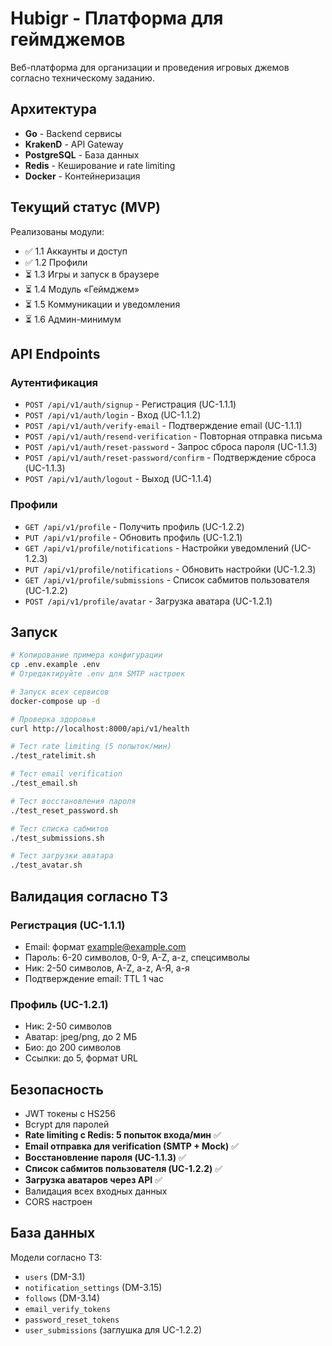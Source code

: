 # Hubigr - Платформа для геймджемов

Веб-платформа для организации и проведения игровых джемов согласно техническому заданию.

## Архитектура

- **Go** - Backend сервисы
- **KrakenD** - API Gateway
- **PostgreSQL** - База данных
- **Redis** - Кеширование и rate limiting
- **Docker** - Контейнеризация

## Текущий статус (MVP)

Реализованы модули:
- ✅ 1.1 Аккаунты и доступ
- ✅ 1.2 Профили
- ⏳ 1.3 Игры и запуск в браузере
- ⏳ 1.4 Модуль «Геймджем»
- ⏳ 1.5 Коммуникации и уведомления
- ⏳ 1.6 Админ-минимум

## API Endpoints

### Аутентификация
- `POST /api/v1/auth/signup` - Регистрация (UC-1.1.1)
- `POST /api/v1/auth/login` - Вход (UC-1.1.2)
- `POST /api/v1/auth/verify-email` - Подтверждение email (UC-1.1.1)
- `POST /api/v1/auth/resend-verification` - Повторная отправка письма
- `POST /api/v1/auth/reset-password` - Запрос сброса пароля (UC-1.1.3)
- `POST /api/v1/auth/reset-password/confirm` - Подтверждение сброса (UC-1.1.3)
- `POST /api/v1/auth/logout` - Выход (UC-1.1.4)

### Профили
- `GET /api/v1/profile` - Получить профиль (UC-1.2.2)
- `PUT /api/v1/profile` - Обновить профиль (UC-1.2.1)
- `GET /api/v1/profile/notifications` - Настройки уведомлений (UC-1.2.3)
- `PUT /api/v1/profile/notifications` - Обновить настройки (UC-1.2.3)
- `GET /api/v1/profile/submissions` - Список сабмитов пользователя (UC-1.2.2)
- `POST /api/v1/profile/avatar` - Загрузка аватара (UC-1.2.1)

## Запуск

```bash
# Копирование примера конфигурации
cp .env.example .env
# Отредактируйте .env для SMTP настроек

# Запуск всех сервисов
docker-compose up -d

# Проверка здоровья
curl http://localhost:8000/api/v1/health

# Тест rate limiting (5 попыток/мин)
./test_ratelimit.sh

# Тест email verification
./test_email.sh

# Тест восстановления пароля
./test_reset_password.sh

# Тест списка сабмитов
./test_submissions.sh

# Тест загрузки аватара
./test_avatar.sh
```

## Валидация согласно ТЗ

### Регистрация (UC-1.1.1)
- Email: формат example@example.com
- Пароль: 6-20 символов, 0-9, A-Z, a-z, спецсимволы
- Ник: 2-50 символов, A-Z, a-z, А-Я, а-я
- Подтверждение email: TTL 1 час

### Профиль (UC-1.2.1)
- Ник: 2-50 символов
- Аватар: jpeg/png, до 2 МБ
- Био: до 200 символов
- Ссылки: до 5, формат URL

## Безопасность

- JWT токены с HS256
- Bcrypt для паролей
- **Rate limiting с Redis: 5 попыток входа/мин** ✅
- **Email отправка для verification (SMTP + Mock)** ✅
- **Восстановление пароля (UC-1.1.3)** ✅
- **Список сабмитов пользователя (UC-1.2.2)** ✅
- **Загрузка аватаров через API** ✅
- Валидация всех входных данных
- CORS настроен

## База данных

Модели согласно ТЗ:
- `users` (DM-3.1)
- `notification_settings` (DM-3.15)
- `follows` (DM-3.14)
- `email_verify_tokens`
- `password_reset_tokens`
- `user_submissions` (заглушка для UC-1.2.2)
